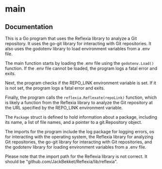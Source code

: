 # main

## Documentation


This is a Go program that uses the Reflexia library to analyze a Git repository. It uses the go-git library for interacting with Git repositories. It also uses the godotenv library to load environment variables from a .env file.

The main function starts by loading the .env file using the `godotenv.Load()` function. If the .env file cannot be loaded, the program logs a fatal error and exits.

Next, the program checks if the REPO_LINK environment variable is set. If it is not set, the program logs a fatal error and exits.

Finally, the program calls the `reflexia.Reflexate(repoLink)` function, which is likely a function from the Reflexia library to analyze the Git repository at the URL specified by the REPO_LINK environment variable.

The `Package` struct is defined to hold information about a package, including its name, a list of file names, and a pointer to a git.Repository object.

The imports for the program include the log package for logging errors, os for interacting with the operating system, the Reflexia library for analyzing Git repositories, the go-git library for interacting with Git repositories, and the godotenv library for loading environment variables from a .env file.

Please note that the import path for the Reflexia library is not correct. It should be "github.com/JackBekket/Reflexia/lib/reflexia".


